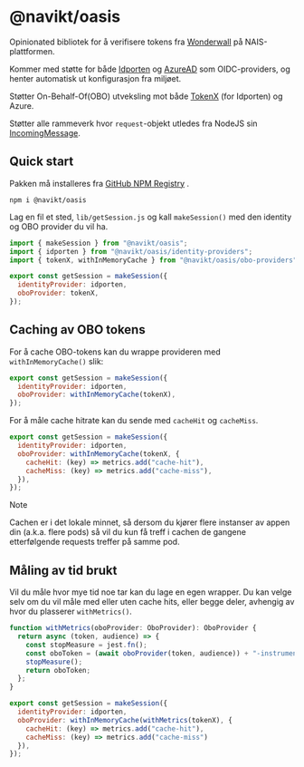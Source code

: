 # @navikt/oasis

Opinionated bibliotek for å verifisere tokens fra [Wonderwall](https://doc.nais.io/addons/wonderwall/) på NAIS-plattformen.

Kommer med støtte for både [Idporten](https://doc.nais.io/security/auth/idporten/) og [AzureAD](https://doc.nais.io/security/auth/azure-ad/) som OIDC-providers, og henter automatisk ut konfigurasjon fra miljøet.

Støtter On-Behalf-Of(OBO) utveksling mot både [TokenX](https://doc.nais.io/security/auth/tokenx/) (for Idporten) og Azure.

Støtter alle rammeverk hvor `request`-objekt utledes
fra NodeJS sin [IncomingMessage](https://nodejs.org/api/http.html#class-httpincomingmessage).

## Quick start

Pakken må installeres
fra [GitHub NPM Registry](https://docs.github.com/en/packages/working-with-a-github-packages-registry/working-with-the-npm-registry)
.

```
npm i @navikt/oasis
```

Lag en fil et sted, `lib/getSession.js` og kall `makeSession()` med den identity og OBO provider du vil ha.

```javascript
import { makeSession } from "@navikt/oasis";
import { idporten } from "@navikt/oasis/identity-providers";
import { tokenX, withInMemoryCache } from "@navikt/oasis/obo-providers";

export const getSession = makeSession({
  identityProvider: idporten,
  oboProvider: tokenX,
});
```

## Caching av OBO tokens

For å cache OBO-tokens kan du wrappe provideren med `withInMemoryCache()` slik:

```javascript
export const getSession = makeSession({
  identityProvider: idporten,
  oboProvider: withInMemoryCache(tokenX),
});
```

For å måle cache hitrate kan du sende med `cacheHit` og `cacheMiss`.

```javascript
export const getSession = makeSession({
  identityProvider: idporten,
  oboProvider: withInMemoryCache(tokenX, {
    cacheHit: (key) => metrics.add("cache-hit"),
    cacheMiss: (key) => metrics.add("cache-miss"),
  }),
});
```

> [!NOTE]
> Cachen er i det lokale minnet, så dersom du kjører flere instanser av appen din (a.k.a. flere pods) så vil du kun få treff i cachen de gangene etterfølgende requests treffer på samme pod.

## Måling av tid brukt

Vil du måle hvor mye tid noe tar kan du lage en egen wrapper. Du kan velge selv om du vil måle med eller uten cache
hits, eller begge deler, avhengig av hvor du plasserer `withMetrics()`.

```javascript
function withMetrics(oboProvider: OboProvider): OboProvider {
  return async (token, audience) => {
    const stopMeasure = jest.fn();
    const oboToken = (await oboProvider(token, audience)) + "-instrumented";
    stopMeasure();
    return oboToken;
  };
}

export const getSession = makeSession({
  identityProvider: idporten,
  oboProvider: withInMemoryCache(withMetrics(tokenX), {
    cacheHit: (key) => metrics.add("cache-hit"),
    cacheMiss: (key) => metrics.add("cache-miss")
  }),
});

```

